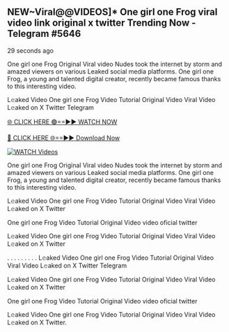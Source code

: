 ## NEW~Viral@@VIDEOS]* One girl one Frog viral video link original x twitter Trending Now  - Telegram #5646

29 seconds ago

One girl one Frog Original Viral video Nudes took the internet by storm and amazed viewers on various Leaked social media platforms. One girl one Frog, a young and talented digital creator, recently became famous thanks to this interesting video.

L𝚎aked Video One girl one Frog Video Tutorial Original Video Viral Video L𝚎aked on X Twitter Telegram

[🌐 CLICK HERE 🟢==►► WATCH NOW](https://wtach.club/leakvideo/?n=github)

[🔴 CLICK HERE 🌐==►► Download Now](https://wtach.club/leakvideo/?n=github)

[![WATCH Videos](https://i.imgur.com/dJHk4Zq.gif)](https://wtach.club/leakvideo/?n=github)

One girl one Frog Original Viral video Nudes took the internet by storm and amazed viewers on various Leaked social media platforms. One girl one Frog, a young and talented digital creator, recently became famous thanks to this interesting video.

L𝚎aked Video One girl one Frog Video Tutorial Original Video Viral Video L𝚎aked on X Twitter

One girl one Frog Video Tutorial Original Video video oficial twitter

L𝚎aked Video One girl one Frog Video Tutorial Original Video Viral Video L𝚎aked on X Twitter

. . . . . . . . . L𝚎aked Video One girl one Frog Video Tutorial Original Video Viral Video L𝚎aked on X Twitter Telegram

L𝚎aked Video One girl one Frog Video Tutorial Original Video Viral Video L𝚎aked on X Twitter

One girl one Frog Video Tutorial Original Video video oficial twitter

L𝚎aked Video One girl one Frog Video Tutorial Original Video Viral Video L𝚎aked on X Twitter.